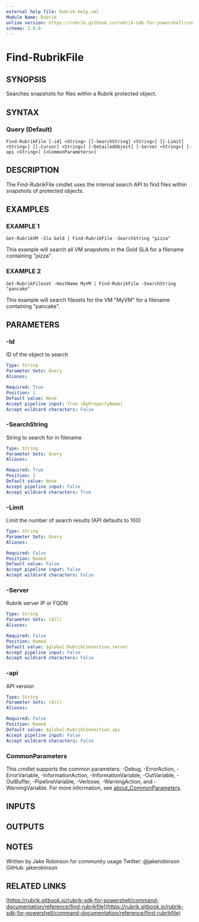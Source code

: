 ```yaml
---
external help file: Rubrik-help.xml
Module Name: Rubrik
online version: https://rubrik.gitbook.io/rubrik-sdk-for-powershell/command-documentation/reference/find-rubrikfile
schema: 2.0.0
---
```


# Find-RubrikFile

## SYNOPSIS
Searches snapshots for files within a Rubrik protected object.

## SYNTAX

### Query (Default)
```
Find-RubrikFile [-id] <String> [[-SearchString] <String>] [[-Limit] <String>] [[-Cursor] <String>] [-DetailedObject] [-Server <String>] [-api <String>] [<CommonParameters>]
```

## DESCRIPTION
The Find-RubrikFile cmdlet uses the internal search API to find files within snapshots of protected objects.

## EXAMPLES

### EXAMPLE 1
```
Get-RubrikVM -Sla Gold | Find-RubrikFile -SearchString "pizza"
```

This example will search all VM snapshots in the Gold SLA for a filename containing "pizza".

### EXAMPLE 2
```
Get-RubrikFileset -HostName MyVM | Find-RubrikFile -SearchString "pancake"
```

This example will search filesets for the VM "MyVM" for a filename containing "pancake".

## PARAMETERS

### -Id
ID of the object to search

```yaml
Type: String
Parameter Sets: Query
Aliases:

Required: True
Position: 1
Default value: None
Accept pipeline input: True (ByPropertyName)
Accept wildcard characters: False
```

### -SearchString
String to search for in filename

```yaml
Type: String
Parameter Sets: Query
Aliases:

Required: True
Position: 1
Default value: None
Accept pipeline input: False
Accept wildcard characters: True
```

### -Limit
Limit the number of search results (API defaults to 100)

```yaml
Type: String
Parameter Sets: Query
Aliases:

Required: False
Position: Named
Default value: False
Accept pipeline input: False
Accept wildcard characters: False
```

### -Server
Rubrik server IP or FQDN

```yaml
Type: String
Parameter Sets: (All)
Aliases:

Required: False
Position: Named
Default value: $global:RubrikConnection.server
Accept pipeline input: False
Accept wildcard characters: False
```

### -api
API version

```yaml
Type: String
Parameter Sets: (All)
Aliases:

Required: False
Position: Named
Default value: $global:RubrikConnection.api
Accept pipeline input: False
Accept wildcard characters: False
```

### CommonParameters
This cmdlet supports the common parameters: -Debug, -ErrorAction, -ErrorVariable, -InformationAction, -InformationVariable, -OutVariable, -OutBuffer, -PipelineVariable, -Verbose, -WarningAction, and -WarningVariable. For more information, see [about_CommonParameters](http://go.microsoft.com/fwlink/?LinkID=113216).

## INPUTS

## OUTPUTS

## NOTES
Written by Jake Robinson for community usage
Twitter: @jakerobinson
GitHub: jakerobinson

## RELATED LINKS

[https://rubrik.gitbook.io/rubrik-sdk-for-powershell/command-documentation/reference/find-rubrikfile](https://rubrik.gitbook.io/rubrik-sdk-for-powershell/command-documentation/reference/find-rubrikfile)

